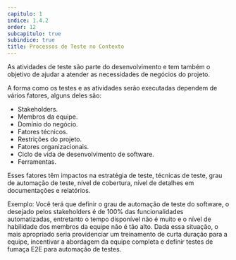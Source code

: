 ```yaml
---
capitulo: 1
indice: 1.4.2
order: 12
subcapitulo: true
subindice: true
title: Processos de Teste no Contexto
---
```


<p>As atividades de teste são parte do desenvolvimento e tem também o objetivo de ajudar a atender as necessidades de negócios do projeto.</p>
<p>A forma como os testes e as atividades serão executadas dependem de vários fatores, alguns deles são:</p>
<ul>
    <li>Stakeholders.</li>
    <li>Membros da equipe.</li>
    <li>Domínio do negócio.</li>
    <li>Fatores técnicos.</li>
    <li>Restrições do projeto.</li>
    <li>Fatores organizacionais.</li>
    <li>Ciclo de vida de desenvolvimento de software.</li>
    <li>Ferramentas.</li>
</ul>

<p>Esses fatores têm impactos na estratégia de teste, técnicas de teste, grau de automação de teste, nível de cobertura, nível de detalhes em documentações e relatórios. </p>
<p>Exemplo: Você terá que definir o grau de automação de teste do software, o desejado pelos stakeholders é de 100% das funcionalidades automatizadas, entretanto o tempo disponível não é muito e o nível de habilidade dos membros da equipe não é tão alto. Dada essa situação, o mais apropriado seria providenciar um treinamento de curta duração para a equipe, incentivar a abordagem da equipe completa e definir testes de fumaça E2E para automação de testes.</p>
